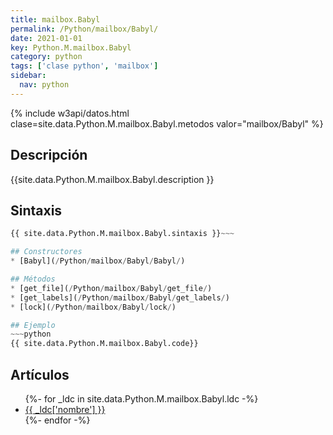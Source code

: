 ```yaml
---
title: mailbox.Babyl
permalink: /Python/mailbox/Babyl/
date: 2021-01-01
key: Python.M.mailbox.Babyl
category: python
tags: ['clase python', 'mailbox']
sidebar: 
  nav: python
---
```


{% include w3api/datos.html clase=site.data.Python.M.mailbox.Babyl.metodos valor="mailbox/Babyl" %}

## Descripción
{{site.data.Python.M.mailbox.Babyl.description }}

## Sintaxis
~~~python
{{ site.data.Python.M.mailbox.Babyl.sintaxis }}~~~

## Constructores
* [Babyl](/Python/mailbox/Babyl/Babyl/)

## Métodos
* [get_file](/Python/mailbox/Babyl/get_file/)
* [get_labels](/Python/mailbox/Babyl/get_labels/)
* [lock](/Python/mailbox/Babyl/lock/)

## Ejemplo
~~~python
{{ site.data.Python.M.mailbox.Babyl.code}}
~~~

## Artículos
<ul>
{%- for _ldc in site.data.Python.M.mailbox.Babyl.ldc -%}
   <li>
       <a href="{{_ldc['url'] }}">{{ _ldc['nombre'] }}</a>
   </li>
{%- endfor -%}
</ul>
